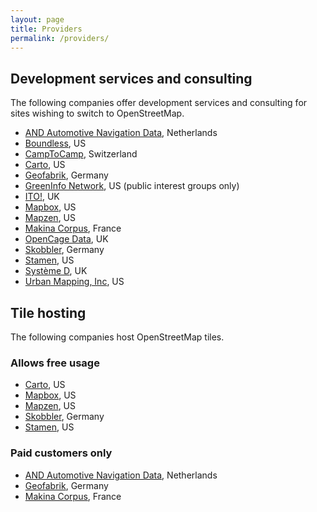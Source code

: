 ```yaml
---
layout: page
title: Providers
permalink: /providers/
---
```


## Development services and consulting

The following companies offer development services and consulting for sites wishing to switch to OpenStreetMap.

* [AND Automotive Navigation Data](https://www.and.com/services/openstreetmap/), Netherlands
* [Boundless](http://boundlessgeo.com/), US
* [CampToCamp](http://camptocamp.com/), Switzerland
* [Carto](https://carto.com/), US
* [Geofabrik](http://www.geofabrik.de/), Germany
* [GreenInfo Network](http://www.greeninfo.org/), US (public interest groups only)
* [ITO!](http://www.itoworld.com/), UK
* [Mapbox](http://mapbox.com/), US
* [Mapzen](http://mapzen.com/), US
* [Makina Corpus](http://makina-corpus.com/), France
* [OpenCage Data](http://opencagedata.com/), UK
* [Skobbler](http://developer.skobbler.com/), Germany
* [Stamen](http://www.stamen.com/), US
* [Système D](http://www.systemeD.net/openstreetmap "OpenStreetMap consultancy by Richard Fairhurst"), UK
* [Urban Mapping, Inc](http://www.urbanmapping.com/), US

## Tile hosting

The following companies host OpenStreetMap tiles.

### Allows free usage
* [Carto](https://carto.com/), US
* [Mapbox](http://mapbox.com/), US
* [Mapzen](http://mapzen.com/), US
* [Skobbler](http://developer.skobbler.com/), Germany
* [Stamen](http://www.stamen.com/), US

### Paid customers only
* [AND Automotive Navigation Data](https://www.and.com/services/openstreetmap/), Netherlands
* [Geofabrik](http://www.geofabrik.de/maps/rendering.html), Germany
* [Makina Corpus](http://makina-corpus.com/), France
